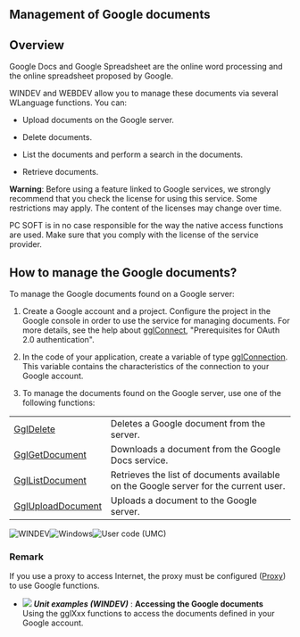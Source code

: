 


## Management of Google documents
			



<a name="NOTE1"></a>
<a name="NOTE1_1"></a>


## Overview
<a name="overview_ELTTEXTE000132"></a>
Google Docs and Google Spreadsheet are the online word processing and the online spreadsheet proposed by Google.

WINDEV and WEBDEV allow you to manage these documents via several WLanguage functions. You can:

- Upload documents on the Google server.

- Delete documents.

- List the documents and perform a search in the documents.

- Retrieve documents.




**Warning**: Before using a feature linked to Google services, we strongly recommend that you check the license for using this service. Some restrictions may apply. The content of the licenses may change over time.

PC SOFT is in no case responsible for the way the native access functions are used. Make sure that you comply with the license of the service provider.

<a name="NOTE2"></a>
<a name="NOTE2_1"></a>


## How to manage the Google documents?
<a name="how_manage_the_google_documents_ELTTEXTE000156"></a>
To manage the Google documents found on a Google server:

1. Create a Google account and a project. Configure the project in the Google console in order to use the service for managing documents. For more details, see the help about [gglConnect](../WDLang5/1000017332.md), "Prerequisites for OAuth 2.0 authentication". 

2. In the code of your application, create a variable of type [gglConnection](../WDLang5/1000018009.md). This variable contains the characteristics of the connection to your Google account.

3. To manage the documents found on the Google server, use one of the following functions:
	


|   |   |
| --- | --- |
| [GglDelete](../WDLang5/1000017402.md) | Deletes a Google document from the server. |
| [GglGetDocument](../WDLang5/1000019904.md) | Downloads a document from the Google Docs service. |
| [GglListDocument](../WDLang5/1000017367.md) | Retrieves the list of documents available on the Google server for the current user. |
| [GglUploadDocument](../WDLang5/1000017368.md) | Uploads a document to the Google server. |





<a name="NOTE2_2"></a>
![WINDEV](https://doc.pcsoft.fr/ext/images/us/WD.png)![Windows](https://doc.pcsoft.fr/ext/images/us/WINDOWS.png)![User code (UMC)](https://doc.pcsoft.fr/ext/images/us/MCU.png) 

### Remark
<a name="remark_ELTPARAGRAPHE000078"></a>

If you use a proxy to access Internet, the proxy must be configured ([Proxy](../WDLang3/3043002.md)) to use Google functions.


- ![](https://doc.pcsoft.fr/en-US/images/image.awp?langid=3&name=AccessingtheGoogledocuments.gif) ***Unit examples (WINDEV)*** : **Accessing the Google documents** <br>Using the gglXxx functions to access the documents defined in your Google account.


